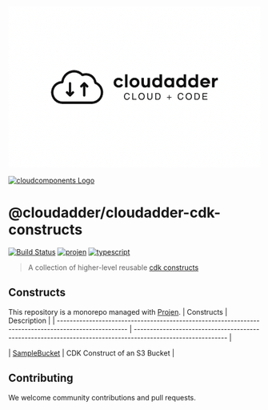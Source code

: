 ![cloudadder](cloudadder_logo.png "cloudadder")

[![cloudcomponents Logo](https://raw.githubusercontent.com/cloudadder/cloudadder-cdk-constructs/master/logo.png)](https://github.com/cloudadder/cloudadder-cdk-constructs)

# @cloudadder/cloudadder-cdk-constructs

[![Build Status](https://github.com/cloudadder/cloudadder-cdk-constructs/workflows/Build/badge.svg)](https://github.com/cloudadder/cloudadder-cdk-constructs/actions?query=workflow=Build)
[![projen](https://img.shields.io/badge/buildtool-projen-blue.svg)](https://github.com/projen/projen)
[![typescript](https://img.shields.io/badge/jsii-typescript-blueviolet.svg)](https://www.npmjs.com/~cloudadder?activeTab=packages)

> A collection of higher-level reusable [cdk constructs](https://github.com/awslabs/aws-cdk)

## Constructs

This repository is a monorepo managed with [Projen](https://github.com/projen/projen). 
| Constructs                                                                                           | Description                                                                                                 | 
| ---------------------------------------------------------------------------------------------------- | ----------------------------------------------------------------------------------------------------------- | 

| [SampleBucket](https://github.com/cloudadder/cloudadder-cdk-constructs/blob/main/src/index.ts) | CDK Construct of an S3 Bucket    |
## Contributing

We welcome community contributions and pull requests.

